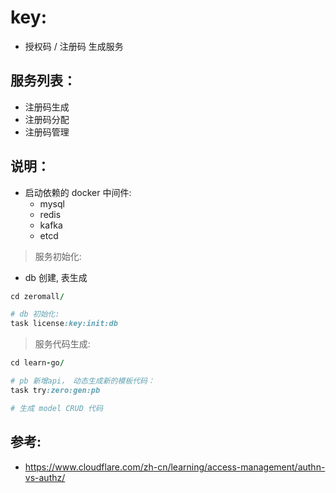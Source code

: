 # key:

- 授权码 / 注册码 生成服务

## 服务列表：

- 注册码生成
- 注册码分配
- 注册码管理

## 说明：

- 启动依赖的 docker 中间件:
    - mysql
    - redis
    - kafka
    - etcd

> 服务初始化:

- db 创建, 表生成

```ruby
cd zeromall/

# db 初始化:
task license:key:init:db

```

> 服务代码生成:

```ruby
cd learn-go/

# pb 新增api， 动态生成新的模板代码：
task try:zero:gen:pb

# 生成 model CRUD 代码


```

## 参考:

- https://www.cloudflare.com/zh-cn/learning/access-management/authn-vs-authz/